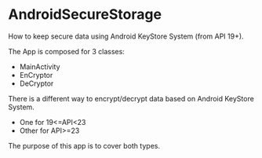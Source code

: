# AndroidSecureStorage
How to keep secure data using Android KeyStore System (from API 19+).

The App is composed for 3 classes:
- MainActivity
- EnCryptor
- DeCryptor

There is a different way to encrypt/decrypt data based on Android KeyStore System. 
- One for 19<=API<23
- Other for API>=23

The purpose of this app is to cover both types.

